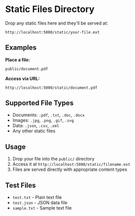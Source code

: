 # Static Files Directory

Drop any static files here and they'll be served at:
```
http://localhost:5000/static/your-file.ext
```

## Examples

**Place a file:**
```bash
public/document.pdf
```

**Access via URL:**
```
http://localhost:5000/static/document.pdf
```

## Supported File Types
- Documents: `.pdf`, `.txt`, `.doc`, `.docx`
- Images: `.jpg`, `.png`, `.gif`, `.svg`
- Data: `.json`, `.csv`, `.xml`
- Any other static files

## Usage
1. Drop your file into the `public/` directory
2. Access it at `http://localhost:5000/static/filename.ext`
3. Files are served directly with appropriate content types

## Test Files
- `test.txt` - Plain text file
- `test.json` - JSON data file
- `sample.txt` - Sample text file
